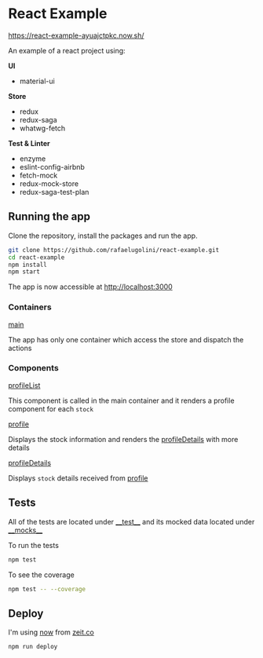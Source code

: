 # React Example

https://react-example-ayuajctpkc.now.sh/

An example of a react project using:

**UI**

- material-ui

**Store**

- redux
- redux-saga
- whatwg-fetch

**Test & Linter**

- enzyme
- eslint-config-airbnb
- fetch-mock
- redux-mock-store
- redux-saga-test-plan

## Running the app

Clone the repository, install the packages and run the app.

```sh
git clone https://github.com/rafaelugolini/react-example.git
cd react-example
npm install
npm start
```

The app is now accessible at <http://localhost:3000>

### Containers

[main](../src/containers/main)

The app has only one container which access the store and dispatch the actions

### Components

[profileList](../src/components/profileList)

This component is called in the main container and it renders a profile component for each `stock`

[profile](../src/components/profile)

Displays the stock information and renders the [profileDetails](../src/components/profileDetails/) with more details

[profileDetails](../src/components/profileDetails)

Displays `stock` details received from [profile](../src/components/profile/)

## Tests

All of the tests are located under [\_\_test\_\_](../src/__test__/) and its mocked data located under [\_\_mocks\_\_](../src/**mocks**)

To run the tests

```sh
npm test
```

To see the coverage

```sh
npm test -- --coverage
```

## Deploy

I'm using [now](https://zeit.co/now) from [zeit.co](https://zeit.co)

```sh
npm run deploy
```

